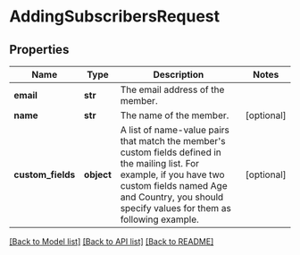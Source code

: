 # AddingSubscribersRequest

## Properties
Name | Type | Description | Notes
------------ | ------------- | ------------- | -------------
**email** | **str** | The email address of the member. | 
**name** | **str** | The name of the member. | [optional] 
**custom_fields** | **object** | A list of name-value pairs that match the member&#39;s custom fields defined in the mailing list.  For example, if you have two custom fields named Age and Country, you should specify values for them as following example. | [optional] 

[[Back to Model list]](../README.md#documentation-for-models) [[Back to API list]](../README.md#documentation-for-api-endpoints) [[Back to README]](../README.md)



